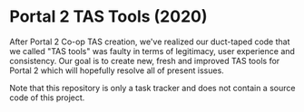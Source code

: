 # Portal 2 TAS Tools (2020)

After Portal 2 Co-op TAS creation, we've realized our duct-taped code that we called "TAS tools" was faulty in terms of legitimacy, user experience and consistency.
Our goal is to create new, fresh and improved TAS tools for Portal 2 which will hopefully resolve all of present issues.

Note that this repository is only a task tracker and does not contain a source code of this project.
